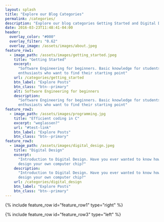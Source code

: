 ```yaml
---
layout: splash
title: "Explore our Blog Categories"
permalink: /categories/
description: "Explore our blog categories Getting Started and Digital Design"
date: 2016-03-23T11:48:41-04:00
header:
  overlay_color: "#000"
  overlay_filter: "0.62"
  overlay_image: /assets/images/about.jpeg
feature_row1:
  - image_path: /assets/images/getting_started.jpeg
    title: "Getting Started"
    excerpt:
      "Software Engineering for beginners. Basic knowledge for students and
      enthusiasts who want to find their starting point"
    url: /categories/getting_started
    btn_label: "Explore Posts"
    btn_class: "btn--primary"
    alt: Software Engineering for beginners
    description:
      "Software Engineering for beginners. Basic knowledge for students and
      enthusiasts who want to find their starting point"
feature_row2:
  - image_path: /assets/images/programming.jpg
    title: "Efficient coding in C"
    excerpt: "weglassen?"
    url: "#test-link"
    btn_label: "Explore Posts"
    btn_class: "btn--primary"
feature_row3:
  - image_path: /assets/images/digital_design.jpeg
    title: "Digital Design"
    excerpt:
      "Introduction to Digital Design. Have you ever wanted to know how to
      design your own computer chip?"
    description:
      "Introduction to Digital Design. Have you ever wanted to know how to
      design your own computer chip?"
    url: /categories/digital_design
    btn_label: "Explore Posts"
    btn_class: "btn--primary"
---
```


<!-- <br> -->
<!-- <h1 style="text-align:center">Categories</h1> -->
<!-- hdewiughdygf fg geuwy cbvhewfgyugcebhguyguyfgyufegu fyegfuygeuyfg -->
<!-- <hr> -->

{% include feature_row id="feature_row1" type="right" %}

{% include feature_row id="feature_row3" type="left" %}
